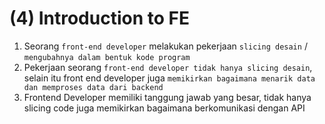 # (4) Introduction to FE

1. Seorang `front-end developer` melakukan pekerjaan `slicing desain` / `mengubahnya dalam bentuk kode program`
2. Pekerjaan seorang `front-end developer tidak hanya slicing desain`, selain itu front end developer juga `memikirkan bagaimana menarik data dan memproses data dari backend`
3. Frontend Developer memiliki tanggung jawab yang besar, tidak hanya slicing code juga memikirkan bagaimana berkomunikasi dengan API
